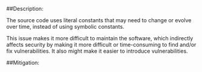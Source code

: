 ##Description:

The source code uses literal constants that may need to change or evolve over time, instead of using symbolic constants.

This issue makes it more difficult to maintain the software, which indirectly affects security by making it more difficult or time-consuming to find and/or fix vulnerabilities. It also might make it easier to introduce vulnerabilities.

##Mitigation:
